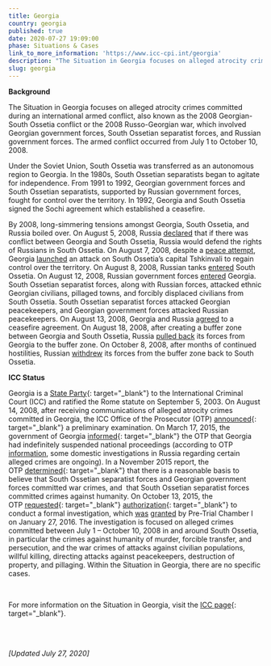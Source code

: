 ```yaml
---
title: Georgia
country: georgia
published: true
date: 2020-07-27 19:09:00
phase: Situations & Cases
link_to_more_information: 'https://www.icc-cpi.int/georgia'
description: "The Situation in Georgia focuses on alleged atrocity crimes committed during an international armed conflict, also known as the 2008 Georgian-South Ossetia conflict or the 2008 Russo-Georgian war, which involved Georgian government forces, South Ossetian separatist forces, and Russian government forces. The armed conflict occurred from July 1 to October 10, 2008.\_\nOn January 27, 2016, Pre-Trial Chamber I granted authorization to the OTP to conduct a formal investigation. Within the Situation in Georgia, there are no cases."
slug: georgia
---
```


**Background**

The Situation in Georgia focuses on alleged atrocity crimes committed during an international armed conflict, also known as the 2008 Georgian-South Ossetia conflict or the 2008 Russo-Georgian war, which involved Georgian government forces, South Ossetian separatist forces, and Russian government forces. The armed conflict occurred from July 1 to October 10, 2008.&nbsp;

Under the Soviet Union, South Ossetia was transferred as an autonomous region to Georgia. In the 1980s, South Ossetian separatists began to agitate for independence. From 1991 to 1992, Georgian government forces and South Ossetian separatists, supported by Russian government forces, fought for control over the territory. In 1992, Georgia and South Ossetia signed the Sochi agreement which established a ceasefire.

By 2008, long-simmering tensions amongst Georgia, South Ossetia, and Russia boiled over. On August 5, 2008, Russia [declared](http://news.bbc.co.uk/2/hi/europe/7543099.stm) that if there was conflict between Georgia and South Ossetia, Russia would defend the rights of Russians in South Ossetia. On August 7, 2008, despite a [peace attempt](http://www.reuters.com/article/us-georgia-ossetia-usa-idUSN0732667120080807), Georgia [launched](http://uk.reuters.com/article/uk-georgia-ossetia-idUKL73791220080807) an attack on South Ossetia’s capital Tshkinvali to regain control over the territory. On August 8, 2008, Russian tanks [entered](http://news.bbc.co.uk/2/hi/europe/7548715.stm) South Ossetia. On August 12, 2008, Russian government forces [entered](http://news.bbc.co.uk/2/hi/europe/7554507.stm) Georgia. South Ossetian separatist forces, along with Russian forces, attacked ethnic Georgian civilians, pillaged towns, and forcibly displaced civilians from South Ossetia. South Ossetian separatist forces attacked Georgian peacekeepers, and Georgian government forces attacked Russian peacekeepers. On August 13, 2008, Georgia and Russia [agreed](http://news.bbc.co.uk/2/hi/europe/7557457.stm) to a ceasefire agreement. On August 18, 2008, after creating a buffer zone between Georgia and South Ossetia, Russia [pulled back](http://news.bbc.co.uk/2/hi/europe/7567184.stm) its forces from Georgia to the buffer zone. On October 8, 2008, after months of continued hostilities, Russian [withdrew](http://www.reuters.com/article/us-georgia-ossetia-idUSTRE4973IZ20081008) its forces from the buffer zone back to South Ossetia. &nbsp;&nbsp;&nbsp;

**ICC Status**

Georgia is a&nbsp;[State Party](https://asp.icc-cpi.int/en_menus/asp/states%20parties/eastern%20european%20states/Pages/georgia.aspx){: target="_blank"}&nbsp;to the International Criminal Court (ICC) and ratified the Rome statute on September 5, 2003. On August 14, 2008, after receiving communications of alleged atrocity crimes committed in Georgia, the ICC Office of the Prosecutor (OTP)&nbsp;[announced](https://www.icc-cpi.int/iccdocs/otp/OTP-PE-rep-2015-Eng.pdf){: target="_blank"}&nbsp;a preliminary examination. On March 17, 2015, the government of Georgia&nbsp;[informed](https://www.icc-cpi.int/iccdocs/otp/OTP-PE-rep-2015-Eng.pdf){: target="_blank"}&nbsp;the OTP that Georgia had indefinitely suspended national proceedings (according to OTP [information](https://www.icc-cpi.int/Pages/item.aspx?name=otp-stat-27-01-2016-georgia), some domestic investigations in Russia regarding certain alleged crimes are ongoing). In a November 2015 report, the OTP&nbsp;[determined](https://www.icc-cpi.int/iccdocs/otp/OTP-PE-rep-2015-Eng.pdf){: target="_blank"}&nbsp;that there is a reasonable basis to believe that South Ossetian separatist forces and Georgian government forces committed war crimes, and &nbsp;that South Ossetian separatist forces committed crimes against humanity. On October 13, 2015, the OTP&nbsp;[requested](https://www.icc-cpi.int/Pages/item.aspx?name=pr1159){: target="_blank"}&nbsp;[authorization](http://www.legal-tools.org/uploads/tx_ltpdb/doc2160852.pdf){: target="_blank"}&nbsp;to conduct a formal investigation, which [was](https://www.icc-cpi.int/Pages/item.aspx?name=pr1183) [granted](https://www.icc-cpi.int/CourtRecords/CR2016_00608.PDF) by Pre-Trial Chamber I on January 27, 2016. The investigation is focused on alleged crimes committed between July 1 – October 10, 2008 in and around South Ossetia, in particular the crimes against humanity of murder, forcible transfer, and persecution, and the war crimes of attacks against civilian populations, willful killing, directing attacks against peacekeepers, destruction of property, and pillaging. Within the Situation in Georgia, there are no specific cases.

&nbsp;

For more information on the Situation in Georgia, visit the&nbsp;[ICC page](https://www.icc-cpi.int/georgia){: target="_blank"}.

&nbsp;

<br>*\[Updated July 27, 2020\]*